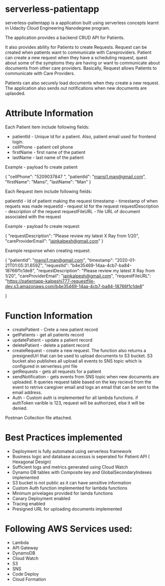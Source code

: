 # serverless-patientapp

serverless-patientapp is a application built using serverless concepts learnt in Udacity Cloud Engineering Nanodegree program.

The application provides a backend CRUD API for Patients.

It also provides ability for Patients to create Requests.
Request can be created when patients want to communicate with Careproviders.
Patient can create a new request when they have a scheduling request, quest about some of the symptoms they are having or want to communicate about documents from other care providers.
Basically, Request allows Patients to communicate with Care Providers.

Patients can also securely load documents when they create a new request.
The application also sends out notifications when new documents are uplaoded.

# Attribute Information

Each Patient item include following fields:
* patientId - Unique Id for a patient. Also, patient email used for frontend login.
* cellPhone - patient cell phone
* firstName - first name of the patient
* lastName - last name of the patient

Example - payload fo create patient

{
   "cellPhone": "5209037847 ",
   "patientId": "mansi1.man@gmail.com",
   "firstName": "Mansi",
   "lastName": "Man"
}

Each Request item include following fields:

patientId - Id of patient making the request
timestamp  - timestamp of when requets was made
requestId - request Id for the request
requestDescription - description of the request
requestFileURL - file URL of document associated with the request


Example - payload fo create request:

{
    "requestDescription": "Please review my latest X Ray from 1/20",
     "careProviderEmail": "jainkalpesh@gmail.com"
}


Example response when creating request:


{
        "patientId": "mansi1.man@gmail.com",
        "timestamp": "2020-01-21T01:05:31.659Z",
        "requestId": "b4e35469-14aa-4cb7-ba84-18766f1c1de8",
        "requestDescription": "Please review my latest X Ray from 1/20",
        "careProviderEmail": "jainkalpesh@gmail.com",
        "requestFileURL": "https://patientapp-kalpeshj777-requestfile-dev.s3.amazonaws.com/b4e35469-14aa-4cb7-ba84-18766f1c1de8"
    
 }
 
#  Function Information

* createPatient - Crete a new patient record
* getPatients - get all patients record
* updatePatient - update a patient record
* deletePatient - delete a patient record
* createRequest - create a new request. The function also returns a presignedUrl that can be used to upload documents to S3 bucket.
S3 bucket also publishes all upload all events to SNS topic which is configured in serverless.yml file
* getRequests - gets all requests for a patient
* sendNotification - gets events from SNS topic when new documents are uploaded.
It queries request table based on the key recievd from the event to retrive caregiver email and logs an email that can be sent to the email address.
* Auth - Custom auth is implemented for all lambda functions.
if authToken varible is 123, request will be authorized, else it will be denied.

Postman Collection file attached.
 

# Best Practices implemented
* Deployment is fully automated using serverless framework
* Business logic and database accessss is seperated for Patient API ( Hexagonal Design)
* Sufficient logs and metrics generated using Cloud Watch
* Dynamo DB tables with  Composite key and GlobalSecondaryIndexes implemented
* S3 bucket is not public as it can have sensitive information
* Custom Auth function implemented for lambda functions
* Minimum privelages provided for lamda functions
* Canary Deployment enabled
* Tracing enabled
* Presigned URL for uploading documents implemented


# Following AWS Services used:
* Lambda
* API Gateway
* DynamoDB
* Cloud Watch
* S3
* SNS
* Code Deploy
* Cloud Formation



